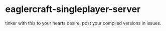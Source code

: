 # eaglercraft-singleplayer-server
tinker with this to your hearts desire, post your compiled versions in issues.
